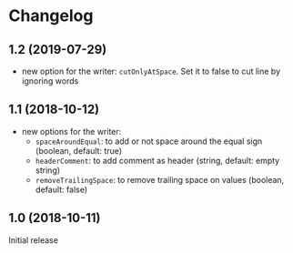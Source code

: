 Changelog
==========

1.2 (2019-07-29)
----------------

- new option for the writer: `cutOnlyAtSpace`.
  Set it to false to cut line by ignoring words


1.1 (2018-10-12)
----------------

- new options for the writer:
    - `spaceAroundEqual`: to add or not space around the equal sign (boolean, default: true)
    - `headerComment`: to add comment as header (string, default: empty string)
    - `removeTrailingSpace`: to remove trailing space on values (boolean, default: false)

1.0 (2018-10-11)
----------------

Initial release

